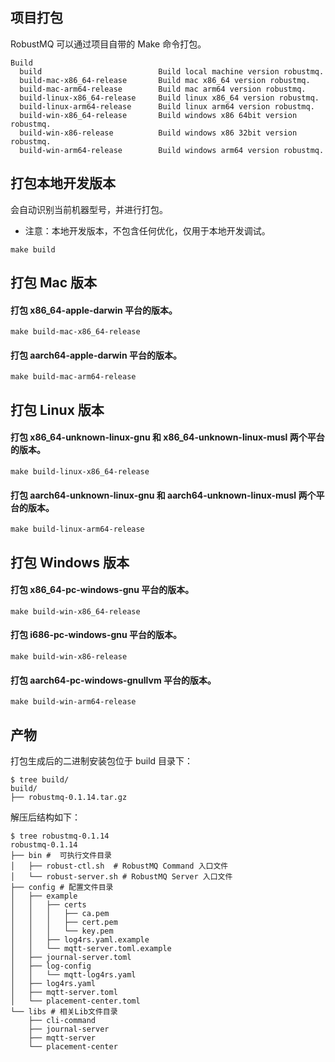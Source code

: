 ## 项目打包

RobustMQ 可以通过项目自带的 Make 命令打包。

```
Build
  build                          Build local machine version robustmq.
  build-mac-x86_64-release       Build mac x86_64 version robustmq.
  build-mac-arm64-release        Build mac arm64 version robustmq.
  build-linux-x86_64-release     Build linux x86_64 version robustmq.
  build-linux-arm64-release      Build linux arm64 version robustmq.
  build-win-x86_64-release       Build windows x86 64bit version robustmq.
  build-win-x86-release          Build windows x86 32bit version robustmq.
  build-win-arm64-release        Build windows arm64 version robustmq.
```

## 打包本地开发版本

会自动识别当前机器型号，并进行打包。

- 注意：本地开发版本，不包含任何优化，仅用于本地开发调试。

```shell
make build
```

## 打包 Mac 版本

#### 打包 x86_64-apple-darwin 平台的版本。

```shell
make build-mac-x86_64-release
```

#### 打包 aarch64-apple-darwin 平台的版本。

```shell
make build-mac-arm64-release
```

## 打包 Linux 版本

#### 打包 x86_64-unknown-linux-gnu 和 x86_64-unknown-linux-musl 两个平台的版本。

```shell
make build-linux-x86_64-release
```

#### 打包 aarch64-unknown-linux-gnu 和 aarch64-unknown-linux-musl 两个平台的版本。

```shell
make build-linux-arm64-release
```

## 打包 Windows 版本

#### 打包 x86_64-pc-windows-gnu 平台的版本。

```shell
make build-win-x86_64-release
```

#### 打包 i686-pc-windows-gnu 平台的版本。

```shell
make build-win-x86-release
```

#### 打包 aarch64-pc-windows-gnullvm 平台的版本。

```shell
make build-win-arm64-release
```

## 产物

打包生成后的二进制安装包位于 build 目录下：

```shell
$ tree build/
build/
├── robustmq-0.1.14.tar.gz
```

解压后结构如下：

```shell
$ tree robustmq-0.1.14
robustmq-0.1.14
├── bin #  可执行文件目录
│   ├── robust-ctl.sh  # RobustMQ Command 入口文件
│   └── robust-server.sh # RobustMQ Server 入口文件
├── config # 配置文件目录
│   ├── example
│   │   ├── certs
│   │   │   ├── ca.pem
│   │   │   ├── cert.pem
│   │   │   └── key.pem
│   │   ├── log4rs.yaml.example
│   │   └── mqtt-server.toml.example
│   ├── journal-server.toml
│   ├── log-config
│   │   └── mqtt-log4rs.yaml
│   ├── log4rs.yaml
│   ├── mqtt-server.toml
│   └── placement-center.toml
└── libs # 相关Lib文件目录
    ├── cli-command
    ├── journal-server
    ├── mqtt-server
    └── placement-center
```
